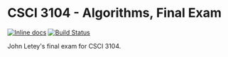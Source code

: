 # CSCI 3104 - Algorithms, Final Exam

[![Inline docs](http://inch-ci.org/github/{JohnLetey}/{CSCI3104-Letey-John-Final}.svg?branch=master)](http://inch-ci.org/github/{JohnLetey}/{CSCI3104-Letey-John-Final})
[![Build Status](https://travis-ci.org/{JohnLetey}/{CSCI3104-Letey-John-Final}.png?branch=master)](https://travis-ci.org/{JohnLetey}/{CSCI3104-Letey-John-Final})

John Letey's final exam for CSCI 3104.

